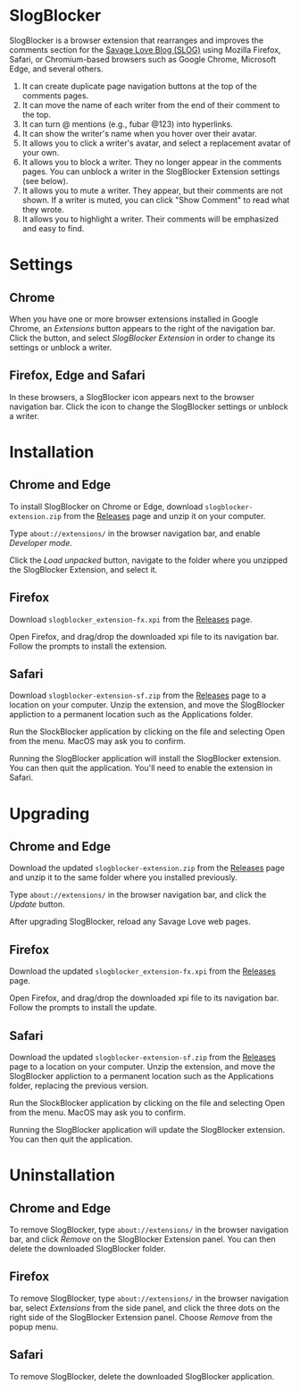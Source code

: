 # SlogBlocker

SlogBlocker is a browser extension that rearranges and improves the comments section for the [Savage Love Blog (SLOG)](http://www.thestranger.com/seattle/SavageLove) using Mozilla Firefox, Safari, or Chromium-based browsers such as Google Chrome, Microsoft Edge, and several others.

1. It can create duplicate page navigation buttons at the top of the comments pages.
2. It can move the name of each writer from the end of their comment to the top.
3. It can turn @ mentions (e.g., fubar @123) into hyperlinks.
4. It can show the writer's name when you hover over their avatar.
5. It allows you to click a writer's avatar, and select a replacement avatar of your own.
6. It allows you to block a writer. They no longer appear in the comments pages. You can unblock a writer in the SlogBlocker Extension settings (see below).
7. It allows you to mute a writer. They appear, but their comments are not shown. If a writer is muted, you can click "Show Comment" to read what they wrote.
8. It allows you to highlight a writer. Their comments will be emphasized and easy to find.

# Settings

## Chrome

When you have one or more browser extensions installed in Google Chrome, an _Extensions_ button appears to the right of the navigation bar. Click the button, and select _SlogBlocker Extension_ in order to change its settings or unblock a writer.

## Firefox, Edge and Safari

In these browsers, a SlogBlocker icon appears next to the browser navigation bar. Click the icon to change the SlogBlocker settings or unblock a writer.

# Installation

## Chrome and Edge

To install SlogBlocker on Chrome or Edge, download `slogblocker-extension.zip` from the [Releases](https://github.com/ahoyfubar/SlogBlocker/releases/) page and unzip it on your computer.

Type `about://extensions/` in the browser navigation bar, and enable _Developer mode_.

Click the _Load unpacked_ button, navigate to the folder where you unzipped the SlogBlocker Extension, and select it.

## Firefox

Download `slogblocker_extension-fx.xpi` from the [Releases](https://github.com/ahoyfubar/SlogBlocker/releases/) page.

Open Firefox, and drag/drop the downloaded xpi file to its navigation bar. Follow the prompts to install the extension.

## Safari

Download `slogblocker-extension-sf.zip` from the [Releases](https://github.com/ahoyfubar/SlogBlocker/releases/) page to a location on your computer. Unzip the extension, and move the SlogBlocker appliction to a permanent location such as the Applications folder.

Run the SlockBlocker application by clicking on the file and selecting Open from the menu. MacOS may ask you to confirm.

Running the SlogBlocker application will install the SlogBlocker extension. You can then quit the application. You'll need to enable the extension in Safari.

# Upgrading

## Chrome and Edge

Download the updated `slogblocker-extension.zip` from the [Releases](https://github.com/ahoyfubar/SlogBlocker/releases/) page and unzip it to the same folder where you installed previously.

Type `about://extensions/` in the browser navigation bar, and click the _Update_ button.

After upgrading SlogBlocker, reload any Savage Love web pages.

## Firefox

Download the updated `slogblocker_extension-fx.xpi` from the [Releases](https://github.com/ahoyfubar/SlogBlocker/releases/) page.

Open Firefox, and drag/drop the downloaded xpi file to its navigation bar. Follow the prompts to install the update.

## Safari

Download the updated `slogblocker-extension-sf.zip` from the [Releases](https://github.com/ahoyfubar/SlogBlocker/releases/) page to a location on your computer. Unzip the extension, and move the SlogBlocker appliction to a permanent location such as the Applications folder, replacing the previous version.

Run the SlockBlocker application by clicking on the file and selecting Open from the menu. MacOS may ask you to confirm.

Running the SlogBlocker application will update the SlogBlocker extension. You can then quit the application.

# Uninstallation

## Chrome and Edge

To remove SlogBlocker, type `about://extensions/` in the browser navigation bar, and click _Remove_ on the SlogBlocker Extension panel. You can then delete the downloaded SlogBlocker folder.

## Firefox

To remove SlogBlocker, type `about://extensions/` in the browser navigation bar, select _Extensions_ from the side panel, and click the three dots on the right side of the SlogBlocker Extension panel. Choose _Remove_ from the popup menu.

## Safari

To remove SlogBlocker, delete the downloaded SlogBlocker application.
